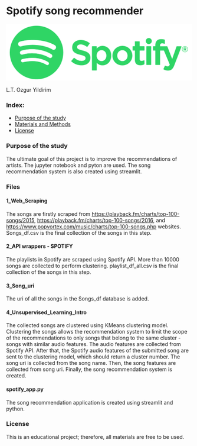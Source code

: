 # Spotify song recommender

<img src="images/image1.png"/>

L.T. Ozgur Yildirim

### Index:

* [Purpose of the study](#section1)
* [Materials and Methods](#section2)
* [License](#section3)

<a id='section1'></a>
### Purpose of the study

The ultimate goal of this  project is to improve the recommendations of artists. The jupyter notebook and pyton are used. The song recommendation system is also created using streamlit.

<a id='section2'></a>
### Files

#### 1_Web_Scraping
The songs are firstly scraped from https://playback.fm/charts/top-100-songs/2015, https://playback.fm/charts/top-100-songs/2016, and https://www.popvortex.com/music/charts/top-100-songs.php websites. Songs_df.csv is the final collection of the songs in this step.

#### 2_API wrappers - SPOTIFY
The playlists in Spotify are scraped using Spotify API. More than 10000 songs are collected to perform clustering. playlist_df_all.csv is the final collection of the songs in this step.

#### 3_Song_uri
The uri of all the songs in the Songs_df database is added.

#### 4_Unsupervised_Learning_Intro 
The collected songs are clustered using KMeans clustering model. Clustering the songs allows the recommendation system to limit the scope of the recommendations to only songs that belong to the same cluster - songs with similar audio features. The audio features are collected from Spotify API. After that, the Spotify audio features of the submitted song are sent to the clustering model, which should return a cluster number. The song uri is collected from the song name. Then, the song features are collected from song uri. Finally, the song recommendation system is created.

#### spotify_app.py
The song recommendation application is created using streamlit and python.

<a id='section3'></a>
### License
This is an educational project; therefore, all materials are free to be used.
